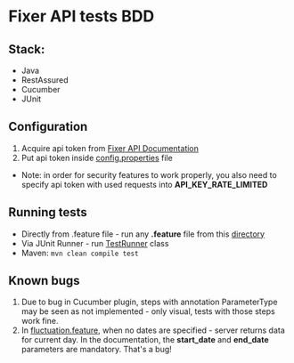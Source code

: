 # Fixer API tests BDD

## Stack:
- Java
- RestAssured
- Cucumber
- JUnit

## Configuration

1. Acquire api token from [Fixer API Documentation](https://apilayer.com/marketplace/fixer-api)
2. Put api token inside [config.properties](src/test/resources/config.properties) file

- Note: in order for security features to work properly, you also need to specify api token with used requests into **API_KEY_RATE_LIMITED**

## Running tests
- Directly from .feature file - run any **.feature** file from this [directory](src/test/resources/features)
- Via JUnit Runner - run [TestRunner](src/test/java/TestRunner.java) class
- Maven:
```mvn clean compile test```

## Known bugs
1. Due to bug in Cucumber plugin, steps with annotation ParameterType may be seen as not implemented - only visual, tests with those steps work fine.
2. In [fluctuation.feature](src/test/resources/features/fluctuation.feature), when no dates are specified - server returns data for current day. In the documentation, the **start_date** and **end_date** parameters are mandatory. That's a bug! 
